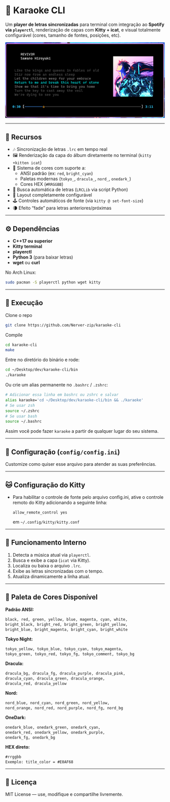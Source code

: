 # 🎤 Karaoke CLI

Um **player de letras sincronizadas** para terminal com integração ao **Spotify via `playerctl`**, renderização de capas com **Kitty + icat**, e visual totalmente configurável (cores, tamanho de fontes, posições, etc).  

<p align="center">
  <img src="assets/example.png" alt="Exemplo do Karaoke CLI" width="800"/>
</p>

---

## 🚀 Recursos

- 🎶 Sincronização de letras `.lrc` em tempo real  
- 🖼️ Renderização da capa do álbum diretamente no terminal (`kitty +kitten icat`)  
- 🎨 Sistema de cores com suporte a:
  - ANSI padrão (ex: `red`, `bright_cyan`)
  - Paletas modernas (`tokyo_`, `dracula_`, `nord_`, `onedark_`)
  - Cores HEX (`#RRGGBB`)
- 📁 Busca automática de letras (`LRCLib` via script Python)
- 🧩 Layout completamente configurável
- 🕹️ Controles automáticos de fonte (via `kitty @ set-font-size`)
- 🌘 Efeito “fade” para letras anteriores/próximas
  
---

## ⚙️ Dependências

- **C++17 ou superior**
- **Kitty terminal**
- **playerctl**
- **Python 3** (para baixar letras)
- **wget** ou **curl**

No Arch Linux:
```bash
sudo pacman -S playerctl python wget kitty
```

---

## 🧭 Execução
Clone o repo
```bash
git clone https://github.com/Nerver-zip/karaoke-cli
```

Compile
```bash
cd karaoke-cli
make
```

Entre no diretório do binário e rode:
```bash
cd ~/Desktop/dev/karaoke-cli/bin
./karaoke
```

Ou crie um alias permanente no `.bashrc` / `.zshrc`:
```bash
# Adicionar essa linha em bashrc ou zshrc e salvar
alias karaoke='cd ~/Desktop/dev/karaoke-cli/bin && ./karaoke'
# Se usar zsh
source ~/.zshrc
# Se usar bash
source ~/.bashrc  
```
Assim você pode fazer `karaoke` a partir de qualquer lugar do seu sistema.

---

## 🧩 Configuração (`config/config.ini`)
Customize como quiser esse arquivo para atender as suas preferências.

---

## 🐱 Configuração do Kitty

- Para habilitar o controle de fonte pelo arquivo config.ini, ative o controle remoto do Kitty adicionando a seguinte linha:
  ```
  allow_remote_control yes
  ```
  em `~/.config/kitty/kitty.conf`

---

## 🧠 Funcionamento Interno

1. Detecta a música atual via `playerctl`.
2. Busca e exibe a capa (`icat` via Kitty).
3. Localiza ou baixa o arquivo `.lrc`.
4. Exibe as letras sincronizadas com o tempo.
5. Atualiza dinamicamente a linha atual.

---

## 🎨 Paleta de Cores Disponível

**Padrão ANSI:**
```
black, red, green, yellow, blue, magenta, cyan, white,
bright_black, bright_red, bright_green, bright_yellow,
bright_blue, bright_magenta, bright_cyan, bright_white
```

**Tokyo Night:**
```
tokyo_yellow, tokyo_blue, tokyo_cyan, tokyo_magenta,
tokyo_green, tokyo_red, tokyo_fg, tokyo_comment, tokyo_bg
```

**Dracula:**
```
dracula_bg, dracula_fg, dracula_purple, dracula_pink,
dracula_cyan, dracula_green, dracula_orange,
dracula_red, dracula_yellow
```

**Nord:**
```
nord_blue, nord_cyan, nord_green, nord_yellow,
nord_orange, nord_red, nord_purple, nord_fg, nord_bg
```

**OneDark:**
```
onedark_blue, onedark_green, onedark_cyan,
onedark_red, onedark_yellow, onedark_purple,
onedark_fg, onedark_bg
```

**HEX direto:**
```
#rrggbb
Exemplo: title_color = #E0AF68
```
---

## 🐧 Licença

MIT License — use, modifique e compartilhe livremente.
